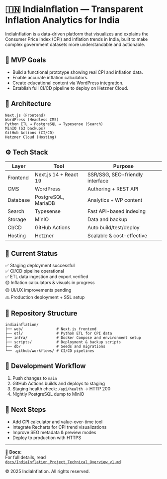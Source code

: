 # 🇮🇳 IndiaInflation — Transparent Inflation Analytics for India

IndiaInflation is a data-driven platform that visualizes and explains the Consumer Price Index (CPI) and inflation trends in India, built to make complex government datasets more understandable and actionable.

## 🚀 MVP Goals
- Build a functional prototype showing real CPI and inflation data.
- Enable accurate inflation calculators.
- Create educational content via WordPress integration.
- Establish full CI/CD pipeline to deploy on Hetzner Cloud.

## 🧱 Architecture
```
Next.js (Frontend)
WordPress (Headless CMS)
Python ETL → PostgreSQL → Typesense (Search)
MinIO (S3 backups)
GitHub Actions (CI/CD)
Hetzner Cloud (Hosting)
```

## ⚙️ Tech Stack
| Layer | Tool | Purpose |
|-------|------|----------|
| Frontend | Next.js 14 + React 19 | SSR/SSG, SEO-friendly interface |
| CMS | WordPress | Authoring + REST API |
| Database | PostgreSQL, MariaDB | Analytics + WP content |
| Search | Typesense | Fast API-based indexing |
| Storage | MinIO | Data and backup |
| CI/CD | GitHub Actions | Auto build/test/deploy |
| Hosting | Hetzner | Scalable & cost-effective |

## 🧩 Current Status
✅ Staging deployment successful  
✅ CI/CD pipeline operational  
✅ ETL data ingestion and export verified  
🟡 Inflation calculators & visuals in progress  
🟡 UI/UX improvements pending  
🔜 Production deployment + SSL setup

## 📂 Repository Structure
```
indiainflation/
├── web/               # Next.js frontend
├── etl/               # Python ETL for CPI data
├── infra/             # Docker Compose and environment setup
├── scripts/           # Deployment & backup scripts
├── db/                # Seeds and migrations
└── .github/workflows/ # CI/CD pipelines
```

## 🧠 Development Workflow
1. Push changes to `main`
2. GitHub Actions builds and deploys to staging
3. Staging health check: `/api/health` → HTTP 200
4. Nightly PostgreSQL dump to MinIO

## 🧭 Next Steps
- Add CPI calculator and value-over-time tool  
- Integrate Recharts for CPI trend visualizations  
- Improve SEO metadata & preview modes  
- Deploy to production with HTTPS  

---

📘 **Docs:**  
For full details, read [`docs/IndiaInflation_Project_Technical_Overview_v1.md`](docs/IndiaInflation_Project_Technical_Overview_v1.md)

© 2025 IndiaInflation. All rights reserved.
